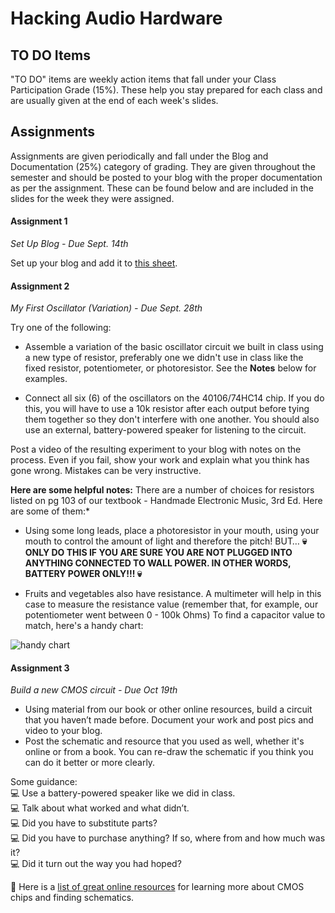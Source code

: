 # Hacking Audio Hardware  

## TO DO Items

"TO DO" items are weekly action items that fall under your Class Participation Grade (15%).  These help you stay prepared for each class and are usually given at the end of each week's slides.

## Assignments

Assignments are given periodically and fall under the Blog and Documentation (25%) category of grading.  They are given throughout the semester and should be posted to your blog with the proper documentation as per the assignment.  These can be found below and are included in the slides for the week they were assigned.

#### Assignment 1
*Set Up Blog - Due Sept. 14th*

Set up your blog and add it to [this sheet](https://docs.google.com/spreadsheets/d/1N3ReFHLPdkrUOZKwgPqg1gQX5DbbF7SZ2JsOboCK1Vc/edit#gid=0).  

#### Assignment 2  
*My First Oscillator (Variation) - Due Sept. 28th*

Try one of the following:

- Assemble a variation of the basic oscillator circuit we built in class using a new type of resistor, preferably one we didn't use in class like the fixed resistor, potentiometer, or photoresistor. See the **Notes** below for examples.

- Connect all six (6) of the oscillators on the 40106/74HC14 chip.  If you do this, you will have to use a 10k resistor after each output before tying them together so they don't interfere with one another.  You should also use an external, battery-powered speaker for listening to the circuit.

Post a video of the resulting experiment to your blog with notes on the process.  Even if you fail, show your work and explain what you think has gone wrong.  Mistakes can be very instructive.

**Here are some helpful notes:** There are a number of choices for resistors listed on pg 103 of our textbook - Handmade Electronic Music, 3rd Ed.  Here are some of them:*

  - Using some long leads, place a photoresistor in your mouth, using your mouth to control the amount of light and therefore the pitch! BUT… **💀 ONLY DO THIS IF YOU ARE SURE YOU ARE NOT PLUGGED INTO ANYTHING CONNECTED TO WALL POWER.  IN OTHER WORDS, BATTERY POWER ONLY!!! 💀**

  - Fruits and vegetables also have resistance.  A multimeter will help in this case to measure the resistance value (remember that, for example, our potentiometer went between 0 - 100k Ohms) To find a capacitor value to match, here's a handy chart:

   ![handy chart](https://gr33nonline.files.wordpress.com/2018/04/fig6-oscccts.gif?w=660)

#### Assignment 3
*Build a new CMOS circuit - Due Oct 19th*

   - Using material from our book or other online resources,  build a circuit that you haven’t made before.  Document your work and post pics and video to your blog.  
   - Post the schematic and resource that you used as well, whether it's online or from a book.  You can re-draw the schematic if you think you can do it better or more clearly.

   Some guidance:  
   💻 Use a battery-powered speaker like we did in class.  
   💻 Talk about what worked and what didn’t.  
   💻 Did you have to substitute parts?  
   💻 Did you have to purchase anything?  If so, where from and how much was it?  
   💻 Did it turn out the way you had hoped?  


📝 Here is a [list of great online resources](https://docs.google.com/document/d/1gjxx1U3bvpT6oQhSrtqmzX7B6Rh5-sLsodaqWs2NgYs/edit?usp=sharing) for learning more about CMOS chips and finding schematics.  
